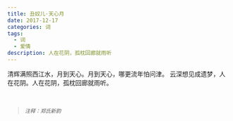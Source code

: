 ```yaml
---
title: 丑奴儿·天心月
date: 2017-12-17
categories: 词
tags:
  - 词
  - 爱情
description: 人在花阴，孤枕回廊就雨听
---
```


清辉满照西江水，月到天心。月到天心，哪更流年怕问津。
云深想见成遗梦，人在花阴。人在花阴，孤枕回廊就雨听。

<br/>
<blockquote>
<p><small><i>注释：郑氏新韵</i></small></p>
</blockquote>